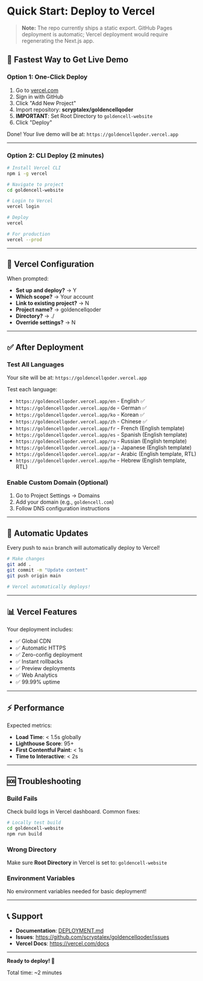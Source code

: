 # Quick Start: Deploy to Vercel

> **Note:** The repo currently ships a static export. GitHub Pages deployment is automatic; Vercel deployment would require regenerating the Next.js app.

## 🚀 Fastest Way to Get Live Demo

### Option 1: One-Click Deploy

1. Go to [vercel.com](https://vercel.com)
2. Sign in with GitHub
3. Click "Add New Project"
4. Import repository: **scryptalex/goldencellqoder**
5. **IMPORTANT**: Set Root Directory to `goldencell-website`
6. Click "Deploy"

Done! Your live demo will be at: `https://goldencellqoder.vercel.app`

---

### Option 2: CLI Deploy (2 minutes)

```bash
# Install Vercel CLI
npm i -g vercel

# Navigate to project
cd goldencell-website

# Login to Vercel
vercel login

# Deploy
vercel

# For production
vercel --prod
```

---

## 📝 Vercel Configuration

When prompted:

- **Set up and deploy?** → Y
- **Which scope?** → Your account
- **Link to existing project?** → N
- **Project name?** → goldencellqoder
- **Directory?** → ./
- **Override settings?** → N

---

## ✅ After Deployment

### Test All Languages

Your site will be at: `https://goldencellqoder.vercel.app`

Test each language:
- `https://goldencellqoder.vercel.app/en` - English ✅
- `https://goldencellqoder.vercel.app/de` - German ✅
- `https://goldencellqoder.vercel.app/ko` - Korean ✅
- `https://goldencellqoder.vercel.app/zh` - Chinese ✅
- `https://goldencellqoder.vercel.app/fr` - French (English template)
- `https://goldencellqoder.vercel.app/es` - Spanish (English template)
- `https://goldencellqoder.vercel.app/ru` - Russian (English template)
- `https://goldencellqoder.vercel.app/ja` - Japanese (English template)
- `https://goldencellqoder.vercel.app/ar` - Arabic (English template, RTL)
- `https://goldencellqoder.vercel.app/he` - Hebrew (English template, RTL)

### Enable Custom Domain (Optional)

1. Go to Project Settings → Domains
2. Add your domain (e.g., `goldencell.com`)
3. Follow DNS configuration instructions

---

## 🔄 Automatic Updates

Every push to `main` branch will automatically deploy to Vercel!

```bash
# Make changes
git add .
git commit -m "Update content"
git push origin main

# Vercel automatically deploys!
```

---

## 📊 Vercel Features

Your deployment includes:
- ✅ Global CDN
- ✅ Automatic HTTPS
- ✅ Zero-config deployment
- ✅ Instant rollbacks
- ✅ Preview deployments
- ✅ Web Analytics
- ✅ 99.99% uptime

---

## ⚡ Performance

Expected metrics:
- **Load Time**: < 1.5s globally
- **Lighthouse Score**: 95+
- **First Contentful Paint**: < 1s
- **Time to Interactive**: < 2s

---

## 🆘 Troubleshooting

### Build Fails

Check build logs in Vercel dashboard. Common fixes:
```bash
# Locally test build
cd goldencell-website
npm run build
```

### Wrong Directory

Make sure **Root Directory** in Vercel is set to: `goldencell-website`

### Environment Variables

No environment variables needed for basic deployment!

---

## 📞 Support

- **Documentation**: [DEPLOYMENT.md](./DEPLOYMENT.md)
- **Issues**: https://github.com/scryptalex/goldencellqoder/issues
- **Vercel Docs**: https://vercel.com/docs

---

**Ready to deploy! 🎉**

Total time: ~2 minutes
